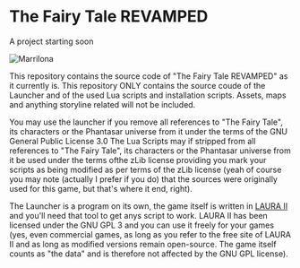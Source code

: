 # The Fairy Tale REVAMPED

A project starting soon

![Marrilona](https://cloud.githubusercontent.com/assets/11202073/17628142/41d50f28-60b4-11e6-9cc6-beb8cd76e2fc.png)



This repository contains the source code of "The Fairy Tale REVAMPED" as it currently is.
This repository ONLY contains the source coude of the Launcher and of the used Lua scripts and installation scripts. Assets, maps and anything storyline related will not be included.

You may use the launcher if you remove all references to "The Fairy Tale", its characters or the Phantasar universe from it under the terms of the GNU General Public License 3.0
The Lua Scripts may if stripped from all references to "The Fairy Tale", its characters or the Phantasar universe from it be used under the terms ofthe zLib license providing you mark your scripts as being modified as per terms of the zLib license (yeah of course you may note (actually I prefer if you do) that the sources were originally used for this game, but that's where it end, right).

The Launcher is a program on its own, the game itself is written in [LAURA II](https://github.com/TrickyGameTools/LAURA2) and you'll need that tool to get anys script to work. LAURA II has been licensed under the GNU GPL 3 and you can use it freely for your games (yes, even commercial games, as long as you refer to the free site of LAURA II and as long as modified versions remain open-source. The game itself counts as "the data" and is therefore not affected by the GNU GPL license).

